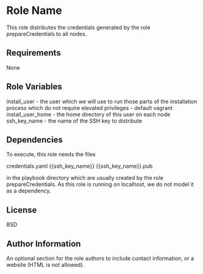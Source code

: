 Role Name
=========

This role distributes the credentials generated by the role prepareCredentials to all nodes.


Requirements
------------

None

Role Variables
--------------

install_user - the user which we will use to run those parts of the installation process which do not require elevated privileges - default vagrant
install_user_home - the home directory of this user on each node
ssh_key_name - the name of the SSH key to distribute


Dependencies
------------

To execute, this role needs the files

credentials.yaml
{{ssh_key_name}}
{{ssh_key_name}}.pub

in the playbook directory which are usually created by the role prepareCredentials. As this role is running on localhost, we do not model it as a dependency.


License
-------

BSD

Author Information
------------------

An optional section for the role authors to include contact information, or a website (HTML is not allowed).
